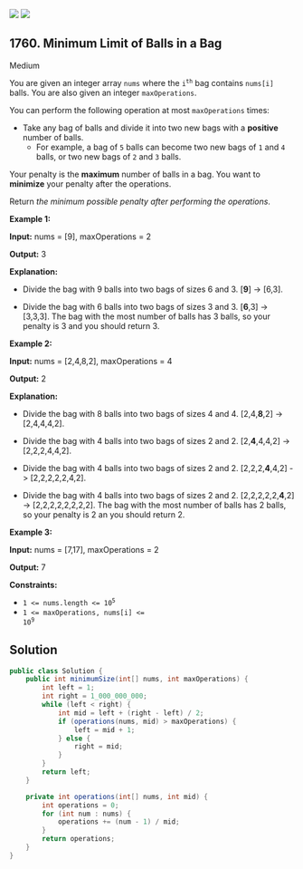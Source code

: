 [![](https://img.shields.io/github/stars/javadev/LeetCode-in-Java?label=Stars&style=flat-square)](https://github.com/javadev/LeetCode-in-Java)
[![](https://img.shields.io/github/forks/javadev/LeetCode-in-Java?label=Fork%20me%20on%20GitHub%20&style=flat-square)](https://github.com/javadev/LeetCode-in-Java/fork)

## 1760\. Minimum Limit of Balls in a Bag

Medium

You are given an integer array `nums` where the <code>i<sup>th</sup></code> bag contains `nums[i]` balls. You are also given an integer `maxOperations`.

You can perform the following operation at most `maxOperations` times:

*   Take any bag of balls and divide it into two new bags with a **positive** number of balls.
    *   For example, a bag of `5` balls can become two new bags of `1` and `4` balls, or two new bags of `2` and `3` balls.

Your penalty is the **maximum** number of balls in a bag. You want to **minimize** your penalty after the operations.

Return _the minimum possible penalty after performing the operations_.

**Example 1:**

**Input:** nums = [9], maxOperations = 2

**Output:** 3

**Explanation:** 

- Divide the bag with 9 balls into two bags of sizes 6 and 3. [**9**] -> [6,3]. 

- Divide the bag with 6 balls into two bags of sizes 3 and 3. [**6**,3] -> [3,3,3]. The bag with the most number of balls has 3 balls, so your penalty is 3 and you should return 3.

**Example 2:**

**Input:** nums = [2,4,8,2], maxOperations = 4

**Output:** 2

**Explanation:** 

- Divide the bag with 8 balls into two bags of sizes 4 and 4. [2,4,**8**,2] -> [2,4,4,4,2]. 

- Divide the bag with 4 balls into two bags of sizes 2 and 2. [2,**4**,4,4,2] -> [2,2,2,4,4,2]. 

- Divide the bag with 4 balls into two bags of sizes 2 and 2. [2,2,2,**4**,4,2] -> [2,2,2,2,2,4,2]. 

- Divide the bag with 4 balls into two bags of sizes 2 and 2. [2,2,2,2,2,**4**,2] -> [2,2,2,2,2,2,2,2]. The bag with the most number of balls has 2 balls, so your penalty is 2 an you should return 2.

**Example 3:**

**Input:** nums = [7,17], maxOperations = 2

**Output:** 7

**Constraints:**

*   <code>1 <= nums.length <= 10<sup>5</sup></code>
*   <code>1 <= maxOperations, nums[i] <= 10<sup>9</sup></code>

## Solution

```java
public class Solution {
    public int minimumSize(int[] nums, int maxOperations) {
        int left = 1;
        int right = 1_000_000_000;
        while (left < right) {
            int mid = left + (right - left) / 2;
            if (operations(nums, mid) > maxOperations) {
                left = mid + 1;
            } else {
                right = mid;
            }
        }
        return left;
    }

    private int operations(int[] nums, int mid) {
        int operations = 0;
        for (int num : nums) {
            operations += (num - 1) / mid;
        }
        return operations;
    }
}
```